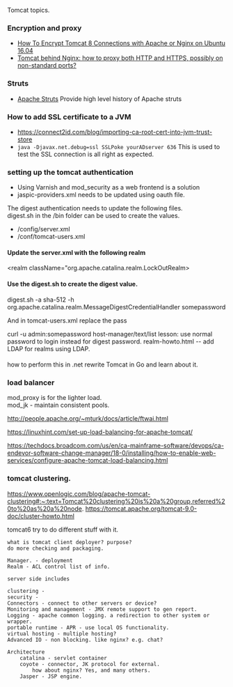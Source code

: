 Tomcat topics.

### Encryption and proxy
* [How To Encrypt Tomcat 8 Connections with Apache or Nginx on Ubuntu 16.04](https://www.digitalocean.com/community/tutorials/how-to-encrypt-tomcat-8-connections-with-apache-or-nginx-on-ubuntu-16-04)
* [Tomcat behind Nginx: how to proxy both HTTP and HTTPS, possibly on non-standard ports?](https://stackoverflow.com/questions/30603263/tomcat-behind-nginx-how-to-proxy-both-http-and-https-possibly-on-non-standard)


### Struts 
* [Apache Struts](https://www.jrebel.com/blog/apache-struts)  Provide high level history of Apache struts


### How to add SSL certificate to a JVM
* https://connect2id.com/blog/importing-ca-root-cert-into-jvm-trust-store
* ```java -Djavax.net.debug=ssl SSLPoke yourADserver 636``` This is used to test the SSL connection is all right as expected.


### setting up the tomcat authentication

* Using Varnish and mod_security as a web frontend is a solution
* jaspic-providers.xml needs to be updated using oauth file.

The digest authentication needs to update the following files.  
digest.sh in the /bin folder can be used to create the values. 
 
* /config/server.xml
* /conf/tomcat-users.xml 


#### Update the server.xml with the following realm
<realm className="org.apache.catalina.realm.LockOutRealm>
<realm className="org.apache.catalina.realm.UserDatabaseRealm" resourcename="UserDatabase"> 
	<credentialHandler className="org.apache.catalina.realm.MessageDigestCredentialHandler" 
algorithm="sha-512"/>  
</Realm>
                   
####  Use the digest.sh to create the digest value.
digest.sh -a sha-512 -h
org.apache.catalina.realm.MessageDigestCredentialHandler somepassword   
                   

<Valve className="org.apache.catalina.valves.RemoteAddrValve"
   allow="127\.\d+\.\d+\.\d+|::1|0:0:0:0:0:0:0:1|.*" />

And in tomcat-users.xml replace the pass 
                                                    
curl -u admin:somepassword host-manager/text/list
lesson: use normal password to login instead for digest password.
realm-howto.html -- add LDAP for realms using LDAP.
                                                   
####
how to perform this in .net
rewrite Tomcat in Go and learn about it.

### load balancer
mod_proxy is for the lighter load.						    
mod_jk - maintain consistent pools.
						    
http://people.apache.org/~mturk/docs/article/ftwai.html
						    
https://linuxhint.com/set-up-load-balancing-for-apache-tomcat/						    
						  
https://techdocs.broadcom.com/us/en/ca-mainframe-software/devops/ca-endevor-software-change-manager/18-0/installing/how-to-enable-web-services/configure-apache-tomcat-load-balancing.html
						
### tomcat clustering.
https://www.openlogic.com/blog/apache-tomcat-clustering#:~:text=Tomcat%20clustering%20is%20a%20group,referred%20to%20as%20a%20node.
https://tomcat.apache.org/tomcat-9.0-doc/cluster-howto.html						    
						    
						    
tomcat6
	try to do different stuff with it.

	what is tomcat client deployer? purpose?
	do more checking and packaging.

	Manager. - deployment
	Realm - ACL control list of info.
	
	server side includes
	
	clustering - 
	security - 
	Connectors - connect to other servers or device?
	Monitoring and management - JMX remote support to gen report.
	Logging - apache common logging. a redirection to other system or wrapper.
	portable runtime - APR - use local OS functionality.
	virtual hosting - multiple hosting?
	Advanced IO - non blocking. like nginx? e.g. chat?
	
	Architecture
		catalina - servlet container
		coyote - connector, JK protocol for external.
			how about nginx? Yes, and many others.
		Jasper - JSP engine.
						    
                                                   
